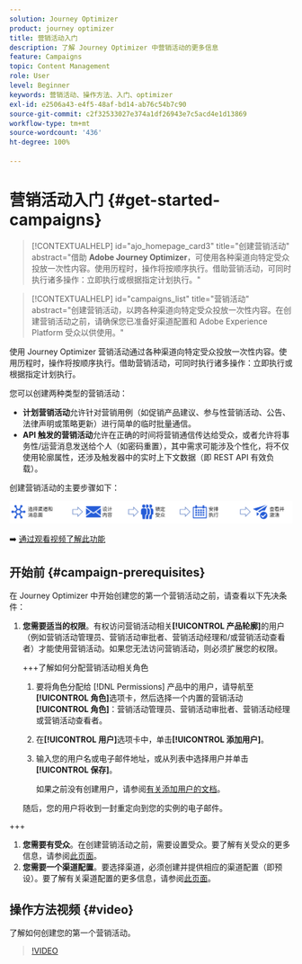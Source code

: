```yaml
---
solution: Journey Optimizer
product: journey optimizer
title: 营销活动入门
description: 了解 Journey Optimizer 中营销活动的更多信息
feature: Campaigns
topic: Content Management
role: User
level: Beginner
keywords: 营销活动、操作方法、入门、optimizer
exl-id: e2506a43-e4f5-48af-bd14-ab76c54b7c90
source-git-commit: c2f32533027e374a1df26943e7c5acd4e1d13869
workflow-type: tm+mt
source-wordcount: '436'
ht-degree: 100%

---
```


# 营销活动入门 {#get-started-campaigns}

>[!CONTEXTUALHELP]
>id="ajo_homepage_card3"
>title="创建营销活动"
>abstract="借助 **Adobe Journey Optimizer**，可使用各种渠道向特定受众投放一次性内容。使用历程时，操作将按顺序执行。借助营销活动，可同时执行诸多操作：立即执行或根据指定计划执行。"

>[!CONTEXTUALHELP]
>id="campaigns_list"
>title="营销活动"
>abstract="创建营销活动，以跨各种渠道向特定受众投放一次性内容。在创建营销活动之前，请确保您已准备好渠道配置和 Adobe Experience Platform 受众以供使用。"

使用 Journey Optimizer 营销活动通过各种渠道向特定受众投放一次性内容。使用历程时，操作将按顺序执行。借助营销活动，可同时执行诸多操作：立即执行或根据指定计划执行。

您可以创建两种类型的营销活动：

* **计划营销活动**&#x200B;允许针对营销用例（如促销产品建议、参与性营销活动、公告、法律声明或策略更新）进行简单的临时批量通信。
* **API 触发的营销活动**&#x200B;允许在正确的时间将营销通信传达给受众，或者允许将事务性/运营消息发送给个人（如密码重置），其中需求可能涉及个性化，将不仅使用轮廓属性，还涉及触发器中的实时上下文数据（即 REST API 有效负载）。

创建营销活动的主要步骤如下：

![](assets/create-campaign-process.png)

➡️ [通过观看视频了解此功能](#video)

## 开始前 {#campaign-prerequisites}

在 Journey Optimizer 中开始创建您的第一个营销活动之前，请查看以下先决条件：

1. **您需要适当的权限**。有权访问营销活动相关&#x200B;**[!UICONTROL 产品轮廓]**&#x200B;的用户（例如营销活动管理员、营销活动审批者、营销活动经理和/或营销活动查看者）才能使用营销活动。如果您无法访问营销活动，则必须扩展您的权限。

   +++了解如何分配营销活动相关角色

   1. 要将角色分配给 [!DNL Permissions] 产品中的用户，请导航至&#x200B;**[!UICONTROL 角色]**&#x200B;选项卡，然后选择一个内置的营销活动&#x200B;**[!UICONTROL 角色]**：营销活动管理员、营销活动审批者、营销活动经理或营销活动查看者。

   1. 在&#x200B;**[!UICONTROL 用户]**&#x200B;选项卡中，单击&#x200B;**[!UICONTROL 添加用户]**。

   1. 输入您的用户名或电子邮件地址，或从列表中选择用户并单击&#x200B;**[!UICONTROL 保存]**。

      如果之前没有创建用户，请参阅[有关添加用户的文档](https://experienceleague.adobe.com/zh-hans/docs/experience-platform/access-control/ui/users)。

   随后，您的用户将收到一封重定向到您的实例的电子邮件。

+++

1. **您需要有受众**。在创建营销活动之前，需要设置受众。要了解有关受众的更多信息，请参阅[此页面](../audience/about-audiences.md)。
1. **您需要一个渠道配置**。要选择渠道，必须创建并提供相应的渠道配置（即预设）。要了解有关渠道配置的更多信息，请参阅[此页面](../configuration/channel-surfaces.md)。

## 操作方法视频 {#video}

了解如何创建您的第一个营销活动。

>[!VIDEO](https://video.tv.adobe.com/v/346680?quality=12)
